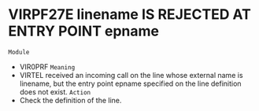 # VIRPF27E linename IS REJECTED AT ENTRY POINT epname
`Module`
- VIR0PRF
`Meaning`
- VIRTEL received an incoming call on the line whose external name is linename, but the entry point epname specified on the line definition does not exist.
`Action`
- Check the definition of the line.
